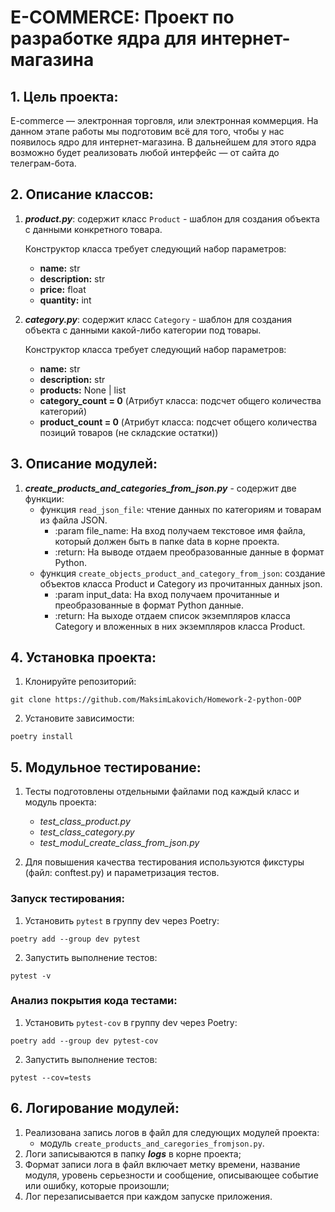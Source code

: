 # E-COMMERCE: Проект по разработке ядра для интернет-магазина


## 1. Цель проекта:
E-commerce — электронная торговля, или электронная коммерция. На данном этапе работы мы подготовим всё для того, чтобы у нас появилось ядро для интернет-магазина. В дальнейшем для этого ядра возможно будет реализовать любой интерфейс — от сайта до телеграм-бота.


## 2. Описание классов:

1. ***product.py***: содержит класс `Product` - шаблон для создания объекта с данными конкретного товара.

   Конструктор класса требует следующий набор параметров:
   - **name:** str
   - **description:** str
   - **price:** float
   - **quantity:** int

2. ***category.py***: содержит класс `Category` - шаблон для создания объекта с данными какой-либо категории под товары.

   Конструктор класса требует следующий набор параметров:
   - **name:** str
   - **description:** str
   - **products:** None | list
   - **category_count = 0** (Атрибут класса: подсчет общего количества категорий)
   - **product_count = 0** (Атрибут класса: подсчет общего количества позиций товаров (не складские остатки))


## 3. Описание модулей:

1. ***create_products_and_categories_from_json.py*** - содержит две функции:
   - функция `read_json_file`: чтение данных по категориям и товарам из файла JSON.
     - :param file_name: На вход получаем текстовое имя файла, который должен быть в папке data в корне проекта.
     - :return: На выводе отдаем преобразованные данные в формат Python.
   - функция `create_objects_product_and_category_from_json`: создание объектов класса Product и Category из прочитанных данных json.
     - :param input_data: На вход получаем прочитанные и преобразованные в формат Python данные.
     - :return: На выходе отдаем список экземпляров класса Category и вложенных в них экземпляров класса Product.


## 4. Установка проекта:
1. Клонируйте репозиторий:
```
git clone https://github.com/MaksimLakovich/Homework-2-python-OOP
```

2. Установите зависимости:
```
poetry install
```


## 5. Модульное тестирование:

1. Тесты подготовлены отдельными файлами под каждый класс и модуль проекта:
   - _test_class_product.py_
   - _test_class_category.py_
   - _test_modul_create_class_from_json.py_

 
2. Для повышения качества тестирования используются фикстуры (файл: conftest.py) и параметризация тестов.

### Запуск тестирования:
1. Установить `pytest` в группу dev через Poetry:
```
poetry add --group dev pytest
```
2. Запустить выполнение тестов:
```
pytest -v
```

### Анализ покрытия кода тестами:
1. Установить `pytest-cov` в группу dev через Poetry:
```
poetry add --group dev pytest-cov
```
2. Запустить выполнение тестов:
```
pytest --cov=tests
```


## 6. Логирование модулей:

1. Реализована запись логов в файл для следующих модулей проекта:
   - модуль `create_products_and_caregories_fromjson.py`.
2. Логи записываются в папку ***logs*** в корне проекта;
3. Формат записи лога в файл включает метку времени, название модуля, уровень серьезности и сообщение, описывающее событие или ошибку, которые произошли; 
4. Лог перезаписывается при каждом запуске приложения.